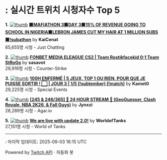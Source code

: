 # : 실시간 트위치 시청자수 Top 5

**1.** [![thumb](https://static-cdn.jtvnw.net/previews-ttv/live_user_kaicenat-320x180.jpg)](https://twitch.tv/KaiCenat)
**[🟧MAFIATHON 3🟧DAY 3🟧15% OF REVENUE GOING TO SCHOOL IN NIGERIA🟧LEBRON JAMES CUT MY HAIR AT 1 MILLION SUBS🟧!subathon](https://twitch.tv/KaiCenat)** by **KaiCenat**<br>65,655명 시청  - Just Chatting

**2.** [![thumb](https://static-cdn.jtvnw.net/previews-ttv/live_user_sasavot-320x180.jpg)](https://twitch.tv/sasavot)
**[FONBET MEDIA ELEAGUE CS2 | Team Rostikfacekid 0:1 Team StRoGo](https://twitch.tv/sasavot)** by **sasavot**<br>29,916명 시청  - Counter-Strike

**3.** [![thumb](https://static-cdn.jtvnw.net/previews-ttv/live_user_kamet0-320x180.jpg)](https://twitch.tv/Kamet0)
**[100H ENFERMÉ | 5 JEUX, TOP 1 OU RIEN, POUR QUE JE PUISSE SORTIR ! ⬜️ | JOUR 3 | 1/5 (!subtember) (!match)](https://twitch.tv/Kamet0)** by **Kamet0**<br>29,225명 시청  - Special Events

**4.** [![thumb](https://static-cdn.jtvnw.net/previews-ttv/live_user_jynxzi-320x180.jpg)](https://twitch.tv/Jynxzi)
**[[245 & 246/365] 🚨 24 HOUR STREAM 🚨 (GeoGuesser, Clash Royale, NBA 2K26, & Fall Guys)](https://twitch.tv/Jynxzi)** by **Jynxzi**<br>28,289명 시청  - Agar.io

**5.** [![thumb](https://static-cdn.jtvnw.net/previews-ttv/live_user_worldoftanks-320x180.jpg)](https://twitch.tv/WorldofTanks)
**[We are live with update 2.0!](https://twitch.tv/WorldofTanks)** by **WorldofTanks**<br>27,151명 시청  - World of Tanks


---
: 마지막 업데이트: 2025-09-03 16:15 UTC

Powered by [Twitch API](https://dev.twitch.tv/docs/api/reference) · 자동화 봇